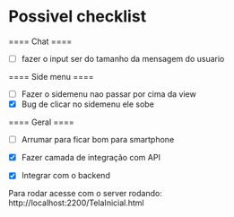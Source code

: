 # Possivel checklist

==== Chat ====
- [ ] fazer o input ser do tamanho da mensagem do usuario

==== Side menu ====
- [ ] Fazer o sidemenu nao passar por cima da view
- [x] Bug de clicar no sidemenu ele sobe

==== Geral ====
- [ ] Arrumar para ficar bom para smartphone
- [x] Fazer camada de integração com API
- [x] Integrar com o backend


Para rodar acesse com o server rodando:
http://localhost:2200/TelaInicial.html
